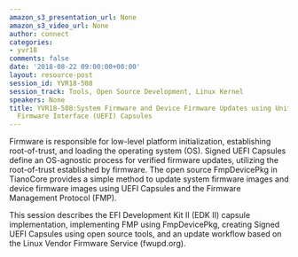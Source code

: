 ```yaml
---
amazon_s3_presentation_url: None
amazon_s3_video_url: None
author: connect
categories:
- yvr18
comments: false
date: '2018-08-22 09:00:00+00:00'
layout: resource-post
session_id: YVR18-508
session_track: Tools, Open Source Development, Linux Kernel
speakers: None
title: YVR18-508:System Firmware and Device Firmware Updates using Unified Extensible
  Firmware Interface (UEFI) Capsules
---
```


Firmware is responsible for low-level platform initialization, establishing root-of-trust, and loading the operating system (OS). Signed UEFI Capsules define an OS-agnostic process for verified firmware updates, utilizing the root-of-trust established by firmware. The open source FmpDevicePkg in TianoCore provides a simple method to update system firmware images and device firmware images using UEFI Capsules and the Firmware Management Protocol (FMP).

This session describes the EFI Development Kit II (EDK II) capsule implementation, implementing FMP using FmpDevicePkg, creating Signed UEFI Capsules using open source tools, and an update workflow based on the Linux Vendor Firmware Service (fwupd.org).